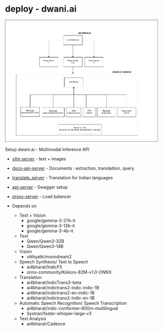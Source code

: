 # deploy - dwani.ai

![dwani API](images/dwani-inference.drawio.png "Engine") 

Setup dwani.ai - Multimodal Inference API

- [vllm server](docs/vllm_setup.md) - text + images
- [docs-api-server](docs/docs_setup.md) - Documents : extraction, translaition, query
- [translate_server](docs/translate_server.md) - Translation for Indian languages
- [api-server](docs/api_server_setup.md) - Swagger setup
- [proxy-server](docs/proxy_setup_vm.md) - Load balancer

- Depends on
  - Text + Vision
    - google/gemma-3-27b-it
    - google/gemma-3-12b-it
    - google/gemma-3-4b-it
  - Text
    - Qwen/Qwen3-32B
    - Qwen/Qwen3-14B
  - Vision
    - vikhyatk/moondream2
  - Speech Synthesis/ Text to Speech
    - ai4bharat/IndicF5
    - onnx-community/Kokoro-82M-v1.0-ONNX
  - Translation
    - ai4bharat/IndicTrans3-beta
    - ai4bharat/indictrans2-indic-indic-1B
    - ai4bharat/indictrans2-en-indic-1B
    - ai4bharat/indictrans2-indic-en-1B
  - Automatic Speech Recognition/ Speech Transcription
    - ai4bharat/indic-conformer-600m-multilingual
    - Systran/faster-whisper-large-v3
  - Text Analysis
    - ai4bharat/Cadence

<!-- 

- API Server 
    - sudo docker run  --env-file .env_api_server -p 80:80 dwani/api-server:latest
    - Create A Record in Cloudflare DNS and point to Static IP from GCP 

-->